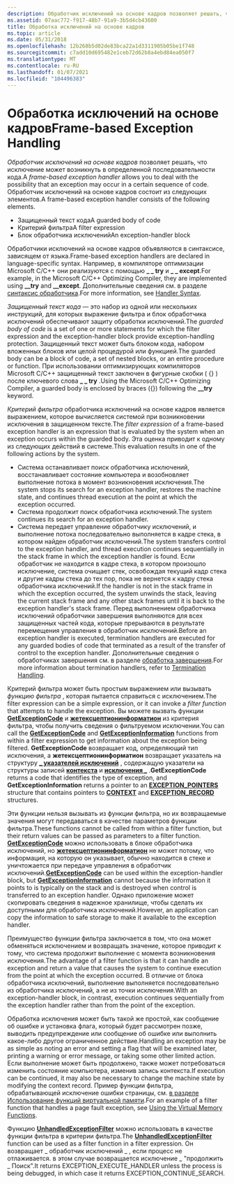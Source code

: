 ```yaml
---
description: Обработчик исключений на основе кадров позволяет решать, что исключение может возникнуть в определенной последовательности кода. Обработчик исключений на основе кадров состоит из следующих элементов.
ms.assetid: 07aac772-f917-48b7-91a9-3b5d4cb43600
title: Обработка исключений на основе кадров
ms.topic: article
ms.date: 05/31/2018
ms.openlocfilehash: 12b268b5d02de83bca22a1d3311905b05be1f748
ms.sourcegitcommit: c7add10d695482e1ceb72d62b8a4ebd84ea050f7
ms.translationtype: MT
ms.contentlocale: ru-RU
ms.lasthandoff: 01/07/2021
ms.locfileid: "104496383"
---
```

# <a name="frame-based-exception-handling"></a><span data-ttu-id="67d9c-104">Обработка исключений на основе кадров</span><span class="sxs-lookup"><span data-stu-id="67d9c-104">Frame-based Exception Handling</span></span>

<span data-ttu-id="67d9c-105">*Обработчик исключений на основе кадров* позволяет решать, что исключение может возникнуть в определенной последовательности кода.</span><span class="sxs-lookup"><span data-stu-id="67d9c-105">A *frame-based exception handler* allows you to deal with the possibility that an exception may occur in a certain sequence of code.</span></span> <span data-ttu-id="67d9c-106">Обработчик исключений на основе кадров состоит из следующих элементов.</span><span class="sxs-lookup"><span data-stu-id="67d9c-106">A frame-based exception handler consists of the following elements.</span></span>

-   <span data-ttu-id="67d9c-107">Защищенный текст кода</span><span class="sxs-lookup"><span data-stu-id="67d9c-107">A guarded body of code</span></span>
-   <span data-ttu-id="67d9c-108">Критерий фильтра</span><span class="sxs-lookup"><span data-stu-id="67d9c-108">A filter expression</span></span>
-   <span data-ttu-id="67d9c-109">Блок обработчика исключений</span><span class="sxs-lookup"><span data-stu-id="67d9c-109">An exception-handler block</span></span>

<span data-ttu-id="67d9c-110">Обработчики исключений на основе кадров объявляются в синтаксисе, зависящем от языка.</span><span class="sxs-lookup"><span data-stu-id="67d9c-110">Frame-based exception handlers are declared in language-specific syntax.</span></span> <span data-ttu-id="67d9c-111">Например, в компиляторе оптимизации Microsoft C/C++ они реализуются с помощью **\_ \_ try** и **\_ \_ except**.</span><span class="sxs-lookup"><span data-stu-id="67d9c-111">For example, in the Microsoft C/C++ Optimizing Compiler, they are implemented using **\_\_try** and **\_\_except**.</span></span> <span data-ttu-id="67d9c-112">Дополнительные сведения см. в разделе [синтаксис обработчика](handler-syntax.md).</span><span class="sxs-lookup"><span data-stu-id="67d9c-112">For more information, see [Handler Syntax](handler-syntax.md).</span></span>

<span data-ttu-id="67d9c-113">*Защищенный текст кода* — это набор из одной или нескольких инструкций, для которых выражение фильтра и блок обработчика исключений обеспечивают защиту обработки исключений.</span><span class="sxs-lookup"><span data-stu-id="67d9c-113">The *guarded body of code* is a set of one or more statements for which the filter expression and the exception-handler block provide exception-handling protection.</span></span> <span data-ttu-id="67d9c-114">Защищенный текст может быть блоком кода, набором вложенных блоков или целой процедурой или функцией.</span><span class="sxs-lookup"><span data-stu-id="67d9c-114">The guarded body can be a block of code, a set of nested blocks, or an entire procedure or function.</span></span> <span data-ttu-id="67d9c-115">При использовании оптимизирующих компиляторов Microsoft C/C++ защищенный текст заключен в фигурные скобки ( {} ) после ключевого слова **\_ \_ try** .</span><span class="sxs-lookup"><span data-stu-id="67d9c-115">Using the Microsoft C/C++ Optimizing Compiler, a guarded body is enclosed by braces ({}) following the **\_\_try** keyword.</span></span>

<span data-ttu-id="67d9c-116">*Критерий фильтра* обработчика исключений на основе кадров является выражением, которое вычисляется системой при возникновении исключения в защищенном тексте.</span><span class="sxs-lookup"><span data-stu-id="67d9c-116">The *filter expression* of a frame-based exception handler is an expression that is evaluated by the system when an exception occurs within the guarded body.</span></span> <span data-ttu-id="67d9c-117">Эта оценка приводит к одному из следующих действий в системе.</span><span class="sxs-lookup"><span data-stu-id="67d9c-117">This evaluation results in one of the following actions by the system.</span></span>

-   <span data-ttu-id="67d9c-118">Система останавливает поиск обработчика исключений, восстанавливает состояние компьютера и возобновляет выполнение потока в момент возникновения исключения.</span><span class="sxs-lookup"><span data-stu-id="67d9c-118">The system stops its search for an exception handler, restores the machine state, and continues thread execution at the point at which the exception occurred.</span></span>
-   <span data-ttu-id="67d9c-119">Система продолжит поиск обработчика исключений.</span><span class="sxs-lookup"><span data-stu-id="67d9c-119">The system continues its search for an exception handler.</span></span>
-   <span data-ttu-id="67d9c-120">Система передает управление обработчику исключений, и выполнение потока последовательно выполняется в кадре стека, в котором найден обработчик исключений.</span><span class="sxs-lookup"><span data-stu-id="67d9c-120">The system transfers control to the exception handler, and thread execution continues sequentially in the stack frame in which the exception handler is found.</span></span> <span data-ttu-id="67d9c-121">Если обработчик не находится в кадре стека, в котором произошло исключение, система очищает стек, освобождая текущий кадр стека и другие кадры стека до тех пор, пока не вернется к кадру стека обработчика исключений.</span><span class="sxs-lookup"><span data-stu-id="67d9c-121">If the handler is not in the stack frame in which the exception occurred, the system unwinds the stack, leaving the current stack frame and any other stack frames until it is back to the exception handler's stack frame.</span></span> <span data-ttu-id="67d9c-122">Перед выполнением обработчика исключений обработчики завершения выполняются для всех защищенных частей кода, которые прерываются в результате перемещения управления в обработчик исключений.</span><span class="sxs-lookup"><span data-stu-id="67d9c-122">Before an exception handler is executed, termination handlers are executed for any guarded bodies of code that terminated as a result of the transfer of control to the exception handler.</span></span> <span data-ttu-id="67d9c-123">Дополнительные сведения о обработчиках завершения см. в разделе [обработка завершения](termination-handling.md).</span><span class="sxs-lookup"><span data-stu-id="67d9c-123">For more information about termination handlers, refer to [Termination Handling](termination-handling.md).</span></span>

<span data-ttu-id="67d9c-124">Критерий фильтра может быть простым выражением или вызывать *функцию фильтра* , которая пытается справиться с исключением.</span><span class="sxs-lookup"><span data-stu-id="67d9c-124">The filter expression can be a simple expression, or it can invoke a *filter function* that attempts to handle the exception.</span></span> <span data-ttu-id="67d9c-125">Вы можете вызвать функции [**GetExceptionCode**](getexceptioncode.md) и [**жетексцептионинформатион**](getexceptioninformation.md) из критерия фильтра, чтобы получить сведения о фильтруемом исключении.</span><span class="sxs-lookup"><span data-stu-id="67d9c-125">You can call the [**GetExceptionCode**](getexceptioncode.md) and [**GetExceptionInformation**](getexceptioninformation.md) functions from within a filter expression to get information about the exception being filtered.</span></span> <span data-ttu-id="67d9c-126">**GetExceptionCode** возвращает код, определяющий тип исключения, а **жетексцептионинформатион** возвращает указатель на структуру [**\_ указателей исключений**](/windows/desktop/api/WinNT/ns-winnt-exception_pointers) , содержащую указатели на структуры записей [**контекста**](/windows/desktop/api/WinNT/ns-winnt-arm64_nt_context) и [**исключения \_**](/windows/desktop/api/WinNT/ns-winnt-exception_record) .</span><span class="sxs-lookup"><span data-stu-id="67d9c-126">**GetExceptionCode** returns a code that identifies the type of exception, and **GetExceptionInformation** returns a pointer to an [**EXCEPTION\_POINTERS**](/windows/desktop/api/WinNT/ns-winnt-exception_pointers) structure that contains pointers to [**CONTEXT**](/windows/desktop/api/WinNT/ns-winnt-arm64_nt_context) and [**EXCEPTION\_RECORD**](/windows/desktop/api/WinNT/ns-winnt-exception_record) structures.</span></span>

<span data-ttu-id="67d9c-127">Эти функции нельзя вызывать из функции фильтра, но их возвращаемые значения могут передаваться в качестве параметров функции фильтра.</span><span class="sxs-lookup"><span data-stu-id="67d9c-127">These functions cannot be called from within a filter function, but their return values can be passed as parameters to a filter function.</span></span> <span data-ttu-id="67d9c-128">[**GetExceptionCode**](getexceptioncode.md) можно использовать в блоке обработчика исключений, но [**жетексцептионинформатион**](getexceptioninformation.md) не может потому, что информация, на которую он указывает, обычно находится в стеке и уничтожается при передаче управления в обработчик исключений.</span><span class="sxs-lookup"><span data-stu-id="67d9c-128">[**GetExceptionCode**](getexceptioncode.md) can be used within the exception-handler block, but [**GetExceptionInformation**](getexceptioninformation.md) cannot because the information it points to is typically on the stack and is destroyed when control is transferred to an exception handler.</span></span> <span data-ttu-id="67d9c-129">Однако приложение может скопировать сведения в надежное хранилище, чтобы сделать их доступными для обработчика исключений.</span><span class="sxs-lookup"><span data-stu-id="67d9c-129">However, an application can copy the information to safe storage to make it available to the exception handler.</span></span>

<span data-ttu-id="67d9c-130">Преимущество функции фильтра заключается в том, что она может обменяться исключением и возвращать значение, которое приводит к тому, что система продолжит выполнение с момента возникновения исключения.</span><span class="sxs-lookup"><span data-stu-id="67d9c-130">The advantage of a filter function is that it can handle an exception and return a value that causes the system to continue execution from the point at which the exception occurred.</span></span> <span data-ttu-id="67d9c-131">В отличие от блока обработчика исключений, выполнение выполняется последовательно из обработчика исключений, а не из точки исключения.</span><span class="sxs-lookup"><span data-stu-id="67d9c-131">With an exception-handler block, in contrast, execution continues sequentially from the exception handler rather than from the point of the exception.</span></span>

<span data-ttu-id="67d9c-132">Обработка исключения может быть такой же простой, как сообщение об ошибке и установка флага, который будет рассмотрен позже, выводить предупреждение или сообщение об ошибке или выполнить какое-либо другое ограниченное действие.</span><span class="sxs-lookup"><span data-stu-id="67d9c-132">Handling an exception may be as simple as noting an error and setting a flag that will be examined later, printing a warning or error message, or taking some other limited action.</span></span> <span data-ttu-id="67d9c-133">Если выполнение может быть продолжено, также может потребоваться изменить состояние компьютера, изменив запись контекста.</span><span class="sxs-lookup"><span data-stu-id="67d9c-133">If execution can be continued, it may also be necessary to change the machine state by modifying the context record.</span></span> <span data-ttu-id="67d9c-134">Пример функции фильтра, обрабатывающей исключение ошибки страницы, см. [в разделе Использование функций виртуальной памяти](../memory/using-the-memory-management-functions.md).</span><span class="sxs-lookup"><span data-stu-id="67d9c-134">For an example of a filter function that handles a page fault exception, see [Using the Virtual Memory Functions](../memory/using-the-memory-management-functions.md).</span></span>

<span data-ttu-id="67d9c-135">Функцию [**UnhandledExceptionFilter**](/windows/win32/api/errhandlingapi/nf-errhandlingapi-unhandledexceptionfilter) можно использовать в качестве функции фильтра в критерии фильтра.</span><span class="sxs-lookup"><span data-stu-id="67d9c-135">The [**UnhandledExceptionFilter**](/windows/win32/api/errhandlingapi/nf-errhandlingapi-unhandledexceptionfilter) function can be used as a filter function in a filter expression.</span></span> <span data-ttu-id="67d9c-136">Он возвращает \_ обработчик исключений \_ , если процесс не отлаживается. в этом случае возвращается исключение \_ "продолжить \_ Поиск".</span><span class="sxs-lookup"><span data-stu-id="67d9c-136">It returns EXCEPTION\_EXECUTE\_HANDLER unless the process is being debugged, in which case it returns EXCEPTION\_CONTINUE\_SEARCH.</span></span>

 

 
